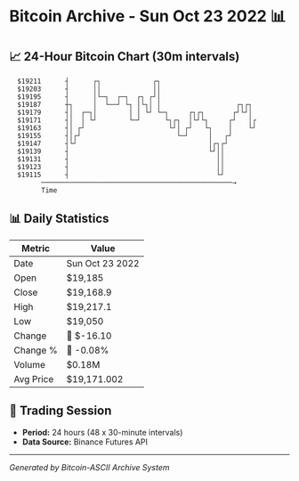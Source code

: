 # Bitcoin Archive - Sun Oct 23 2022 📊

## 📈 24-Hour Bitcoin Chart (30m intervals)

```
  $19211      ┤      ┌┐             ┌┐                         
  $19203      ┤      ││             ││                         
  $19195      ┤      │└─┐  ┌─┐  ┌┐ ┌┘│                         
  $19187      ┼┐     │  └──┘ └┐ │└┐│ │                   ┌┐┌┐  
  $19179      ┤│  ┌─┐│        │ │ └┘ └─┐     ┌┐┌┐       ┌┘└┘│  
  $19171      ┤│  │ └┘        └─┘      └┐┌┐  │└┘└┐     ┌┘   │┌ 
  $19163      ┤│ ┌┘                     └┘│ ┌┘   └┐    │    └┘ 
  $19155      ┤│┌┘                        └─┘     │   ┌┘       
  $19147      ┤└┘                                 │┌┐┌┘        
  $19139      ┤                                   └┘││         
  $19131      ┤                                     ││         
  $19123      ┤                                     ││         
  $19115      ┤                                     └┘         
        ────────────────────────────────────────────────→
        Time
```

## 📊 Daily Statistics

| Metric | Value |
|--------|-------|
| Date | Sun Oct 23 2022 |
| Open | $19,185 |
| Close | $19,168.9 |
| High | $19,217.1 |
| Low | $19,050 |
| Change | 🔴 $-16.10 |
| Change % | 🔴 -0.08% |
| Volume | $0.18M |
| Avg Price | $19,171.002 |

## 📅 Trading Session

- **Period:** 24 hours (48 x 30-minute intervals)
- **Data Source:** Binance Futures API

---
*Generated by Bitcoin-ASCII Archive System*
